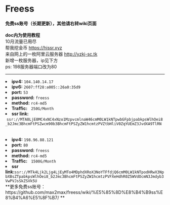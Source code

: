 # Freess
**免费ss账号（长期更新），其他请右转wiki页面<br /><br />
doc内为使用教程**<br />
10月流量已用尽<br />
帮我挖金币 https://hissr.xyz<br />
来自网上的一枚阿里云服务器 http://yzkj-sc.tk<br />
新增一枚服务器，ip见下方<br />
ps: 198服务器端口改为80
___
<li><b>ipv4:</b>  <code>104.140.14.17</code></li>
<li><b>ipv6:</b>  <code>2607:ff28:a005::26a0:35d9</code></li>
<li><b>port:</b>  <code>53</code></li>
<li><b>password:</b>  <code>freess</code></li>
<li><b>method:</b>  <code>rc4-md5</code></li>
<li><b>Traffic:</b>   <code>250G/Month</code></li>
<li><b>ssr link:</b>  <code>ssr://MTA0LjE0MC4xNC4xNzo1MzpvcmlnaW46cmM0LW1kNTpwbGFpbjpabkpsWlhOei8_b2Jmc3BhcmFtPSZwcm90b3BhcmFtPSZyZW1hcmtzPVZtbHliV0ZqYUEmZ3JvdXA9TlRN</code>
<br /><br /><br />
<li><b>ipv4:</b>  <code>198.96.88.121</code></li>
<li><b>port:</b>  <code>80</code></li>
<li><b>password:</b>  <code>freess</code></li>
<li><b>method:</b>  <code>rc4-md5</code></li>
<li><b>Traffic:</b>   <code>1500G/Month</code></li>
<li><b>ssr link:</b><code>ssr://MTk4Ljk2Ljg4LjEyMTo4MDphdXRoX3NoYTFfdjQ6cmM0LW1kNTpodHRwX3NpbXBsZTpabkpsWlhOei8_b2Jmc3BhcmFtPSZyZW1hcmtzPVFXeHdhR0Z5WVdOcmN3Jmdyb3VwPVJsSkZSVk5U</code></li>
**更多免费ss账号：https://github.com/max2max/freess/wiki/%E5%85%8D%E8%B4%B9ss%E8%B4%A6%E5%8F%B7/ **

